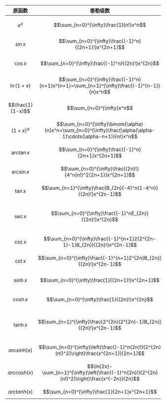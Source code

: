 
|        原函数        |                                                      泰勒级数                                                       |                  收敛域                   |
| :---------------: | :-------------------------------------------------------------------------------------------------------------: | :------------------------------------: |
|      $$e^x$$      |                                     $$\sum_{n=0}^{\infty}\frac{1}{n!}x^n$$                                      |       $$x\in(-\infty,+\infty)$$        |
|    $$\sin x$$     |                              $$\sum_{n=0}^{\infty}\frac{(-1)^n}{(2n+1)!}x^{2n+1}$$                              |       $$x\in(-\infty,+\infty)$$        |
|    $$\cos x$$     |                                $$\sum_{n=0}^{\infty}\frac{(-1)^n}{(2n)!}x^{2n}$$                                |       $$x\in(-\infty,+\infty)$$        |
|   $$\ln(1+x)$$    |           $$\sum_{n=0}^{\infty}\frac{(-1)^n}{n+1}x^{n+1}=\sum_{n=1}^{\infty}\frac{(-1)^{n-1}}{n}x^n$$           |             $$x\in(-1,1]$$             |
| $$\frac{1}{1-x}$$ |                                           $$\sum_{n=0}^{\infty}x^n$$                                            |             $$x\in(-1,1)$$             |
| $$(1+x)^\alpha$$  | $$\sum_{n=0}^{\infty}\binom{\alpha}{n}x^n=\sum_{n=0}^{\infty}\frac{\alpha(\alpha-1)\cdots(\alpha-n+1)}{n!}x^n$$ |             $$x\in(-1,1)$$             |
|   $$\arctan x$$   |                               $$\sum_{n=0}^{\infty}\frac{(-1)^n}{2n+1}x^{2n+1}$$                                |             $$x\in[-1,1]$$             |
|   $$\arcsin x$$   |                          $$\sum_{n=0}^{\infty}\frac{(2n)!}{4^n(n!)^2(2n+1)}x^{2n+1}$$                           |             $$x\in(-1,1)$$             |
|    $$\tan x$$     |                        $$\sum_{n=1}^{\infty}\frac{B_{2n}(-4)^n(1-4^n)}{(2n)!}x^{2n-1}$$                         |             $$x\in(-1,1)$$             |
|    $$\sec x$$     |                             $$\sum_{n=0}^{\infty}\frac{(-1)^nE_{2n}}{(2n)!}x^{2n}$$                             | $$x\in(-\frac{\pi}{2},\frac{\pi}{2})$$ |
|    $$\csc x$$     |                   $$\sum_{n=0}^{\infty}\frac{(-1)^{n+1}2(2^{2n-1}-1)B_{2n}}{(2n)!}x^{2n-1}$$                    |            $$x\in(0,\pi)$$             |
|    $$\cot x$$     |                       $$\sum_{n=0}^{\infty}\frac{(-1)^{n+1}2^{2n}B_{2n}}{(2n)!}x^{2n-1}$$                       |            $$x\in(0,\pi)$$             |
|    $$\sinh x$$    |                                $$\sum_{n=0}^{\infty}\frac{1}{(2n+1)!}x^{2n+1}$$                                 |       $$x\in(-\infty,+\infty)$$        |
|    $$\cosh x$$    |                                  $$\sum_{n=0}^{\infty}\frac{1}{(2n)!}x^{2n}$$                                   |       $$x\in(-\infty,+\infty)$$        |
|    $$\tanh x$$    |                       $$\sum_{n=1}^{\infty}\frac{2^{2n}(2^{2n}-1)B_{2n}}{(2n)!}x^{2n-1}$$                       | $$x\in(-\frac{\pi}{2},\frac{\pi}{2})$$ |
|  $$arcsinh(x)$$   |            $$\sum_{n=0}^{\infty}\left(\frac{(-1)^n(2n)!}{2^{2n}(n!)^2}\right)\frac{x^{2n+1}}{2n+1}$$            |             $$x\in(-1,1)$$             |
|  $$arccosh(x)$$   |         $$\ln{2x}-\sum_{n=1}^{\infty}\left(\frac{(-1)^n(2n)!}{2^{2n}(n!)^2}\right)\frac{x^{-2n}}{2n}$$          |  $$x\in(-\infty,-1)\cup(1,+\infty)$$   |
|  $$arctanh(x)$$   |                                  $$\sum_{n=0}^{\infty}\frac{1}{2n+1}x^{2n+1}$$                                  |             $$x\in(-1,1)$$             |
 
